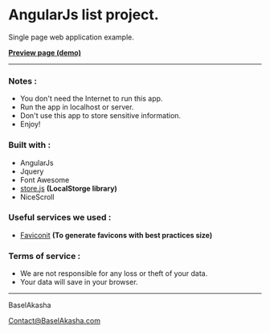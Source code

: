 # AngularJs list project. #
Single page web application example.

**[Preview page (demo)](https://baselakasha.github.io/angular_List/)**
<hr>

### Notes :

* You don't need the Internet to run this app.
* Run the app in localhost or server. 
* Don't use this app to store sensitive information.
* Enjoy! 

### Built with :

* AngularJs
* Jquery
* Font Awesome 
* [store.js](https://github.com/marcuswestin/store.js) **(LocalStorge library)**
* NiceScroll 
### Useful services we used : 
* [Faviconit](http://faviconit.com) **(To generate favicons with best practices size)**

### Terms of service : 
* We are not responsible for any loss or theft of your data.
* Your data will save in your browser.

<hr>
BaselAkasha 

Contact@BaselAkasha.com

